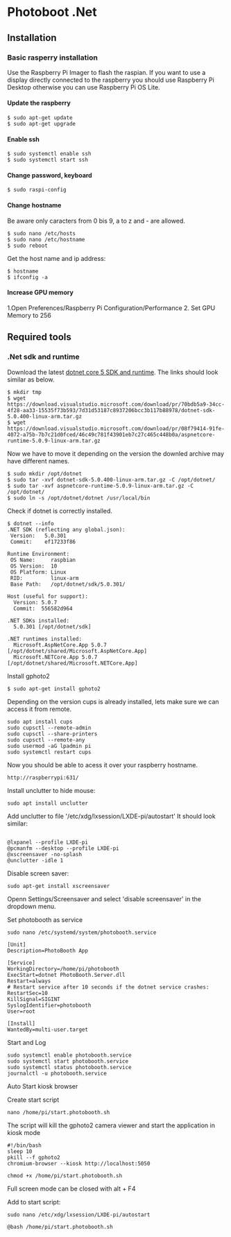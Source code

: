 
# Photoboot .Net

## Installation

### Basic rasperry installation

Use the Raspberry Pi Imager to flash the raspian.
If you want to use a display directly connected to the raspberry you should use Raspberry Pi Desktop otherwise you can use Raspberry Pi OS Lite.

#### Update the raspberry
```
$ sudo apt-get update
$ sudo apt-get upgrade
```

#### Enable ssh
```
$ sudo systemctl enable ssh
$ sudo systemctl start ssh
```

#### Change password, keyboard
```
$ sudo raspi-config
```
#### Change hostname

Be aware only caracters from 0 bis 9, a to z and - are allowed.
```
$ sudo nano /etc/hosts 
$ sudo nano /etc/hostname
$ sudo reboot
```
Get the host name and ip address:
```
$ hostname
$ ifconfig -a
```

#### Increase GPU memory
1.Open Preferences/Raspberry Pi Configuration/Performance
2. Set GPU Memory to 256




## Required tools

### .Net sdk and runtime
Download the latest [dotnet core 5 SDK and runtime](https://dotnet.microsoft.com/download/dotnet/5.0).
The links should look similar as below.
```
$ mkdir tmp
$ wget https://download.visualstudio.microsoft.com/download/pr/70bdb5a9-34cc-4f28-aa33-15535f73b593/7d31d53187c8937206bcc3b117b88978/dotnet-sdk-5.0.400-linux-arm.tar.gz
$ wget https://download.visualstudio.microsoft.com/download/pr/08f79414-91fe-4072-a75b-7b7c21d0fced/46c49c781f43901eb7c27c465c448b0a/aspnetcore-runtime-5.0.9-linux-arm.tar.gz
```

Now we have to move it depending on the version the downled archive may have different names.
```
$ sudo mkdir /opt/dotnet
$ sudo tar -xvf dotnet-sdk-5.0.400-linux-arm.tar.gz -C /opt/dotnet/
$ sudo tar -xvf aspnetcore-runtime-5.0.9-linux-arm.tar.gz -C /opt/dotnet/
$ sudo ln -s /opt/dotnet/dotnet /usr/local/bin
```

Check if dotnet is correctly installed.
```
$ dotnet --info
.NET SDK (reflecting any global.json):
 Version:   5.0.301
 Commit:    ef17233f86

Runtime Environment:
 OS Name:     raspbian
 OS Version:  10
 OS Platform: Linux
 RID:         linux-arm
 Base Path:   /opt/dotnet/sdk/5.0.301/

Host (useful for support):
  Version: 5.0.7
  Commit:  556582d964

.NET SDKs installed:
  5.0.301 [/opt/dotnet/sdk]

.NET runtimes installed:
  Microsoft.AspNetCore.App 5.0.7 [/opt/dotnet/shared/Microsoft.AspNetCore.App]
  Microsoft.NETCore.App 5.0.7 [/opt/dotnet/shared/Microsoft.NETCore.App]
```

Install gphoto2
```
$ sudo apt-get install gphoto2
```

Depending on the version cups is already installed, lets make sure we can access it from remote. 
```
sudo apt install cups
sudo cupsctl --remote-admin
sudo cupsctl --share-printers
sudo cupsctl --remote-any
sudo usermod -aG lpadmin pi
sudo systemctl restart cups
```

Now you should be able to acess it over your raspberry hostname.
```
http://raspberrypi:631/
```

Install unclutter to hide mouse:

```
sudo apt install unclutter
```
Add unclutter to file '/etc/xdg/lxsession/LXDE-pi/autostart'
It should look similar:
```

@lxpanel --profile LXDE-pi
@pcmanfm --desktop --profile LXDE-pi
@xscreensaver -no-splash
@unclutter -idle 1
```

Disable screen saver:
```
sudo apt-get install xscreensaver
```
Openn Settings/Screensaver and select 'disable screensaver' in the dropdown menu.



Set photobooth as service

```
sudo nano /etc/systemd/system/photobooth.service
```

```
[Unit]
Description=PhotoBooth App

[Service]
WorkingDirectory=/home/pi/photobooth
ExecStart=dotnet PhotoBooth.Server.dll
Restart=always
# Restart service after 10 seconds if the dotnet service crashes:
RestartSec=10
KillSignal=SIGINT
SyslogIdentifier=photobooth
User=root

[Install]
WantedBy=multi-user.target
```


Start and Log
```
sudo systemctl enable photobooth.service
sudo systemctl start photobooth.service
sudo systemctl status photobooth.service
journalctl -u photobooth.service
```


Auto Start kiosk browser


Create start script
```
nano /home/pi/start.photobooth.sh
```
The script will kill the gphoto2 camera viewer and start the application in kiosk mode
```
#!/bin/bash
sleep 10
pkill --f gphoto2
chromium-browser --kiosk http://localhost:5050
```

```
chmod +x /home/pi/start.photobooth.sh
```


Full screen mode can be closed with alt + F4

Add to start script:
```
sudo nano /etc/xdg/lxsession/LXDE-pi/autostart
```

```
@bash /home/pi/start.photobooth.sh
```

